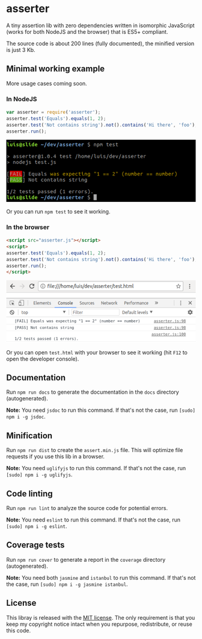 # asserter

A tiny assertion lib with zero dependencies written in isomorphic JavaScript (works for both NodeJS and the browser) that is ES5+ compliant.

The source code is about 200 lines (fully documented), the minified version is just 3 Kb.

## Minimal working example

More usage cases coming soon.

### In NodeJS

```js
var asserter = require('asserter');
asserter.test('Equals').equals(1, 2);
asserter.test('Not contains string').not().contains('Hi there', 'foo');
asserter.run();
```

![Sample output](sample-node.png?raw=true)

Or you can run `npm test` to see it working.

### In the browser

```html
<script src="asserter.js"></script>
<script>
asserter.test('Equals').equals(1, 2);
asserter.test('Not contains string').not().contains('Hi there', 'foo');
asserter.run();
</script>
```

![Sample output](sample-browser.png?raw=true)

Or you can open `test.html` with your browser to see it working (hit `F12` to open the developer console).

## Documentation

Run `npm run docs` to generate the documentation in the `docs` directory (autogenerated).

**Note:** You need `jsdoc` to run this command. If that's not the case, run `[sudo] npm i -g jsdoc`.

## Minification

Run `npm run dist` to create the `assert.min.js` file.
This will optimize file requests if you use this lib in a browser.

**Note:** You need `uglifyjs` to run this command. If that's not the case, run `[sudo] npm i -g uglifyjs`.

## Code linting

Run `npm run lint` to analyze the source code for potential errors.

**Note:** You need `eslint` to run this command. If that's not the case, run `[sudo] npm i -g eslint`.

## Coverage tests

Run `npm run cover` to generate a report in the `coverage` directory (autogenerated).

**Note:** You need both `jasmine` and `istanbul` to run this command. If that's not the case, run `[sudo] npm i -g jasmine istanbul`.


## License

This libray is released with the [MIT license](LICENSE).
The only requirement is that you keep my copyright notice intact when you repurpose, redistribute, or reuse this code.
